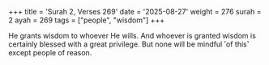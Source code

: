 +++
title = 'Surah 2, Verses 269'
date = '2025-08-27'
weight = 276
surah = 2
ayah = 269
tags = ["people", "wisdom"]
+++

He grants wisdom to whoever He wills. And whoever is granted wisdom is certainly blessed with a great privilege. But none will be mindful ˹of this˺ except people of reason.